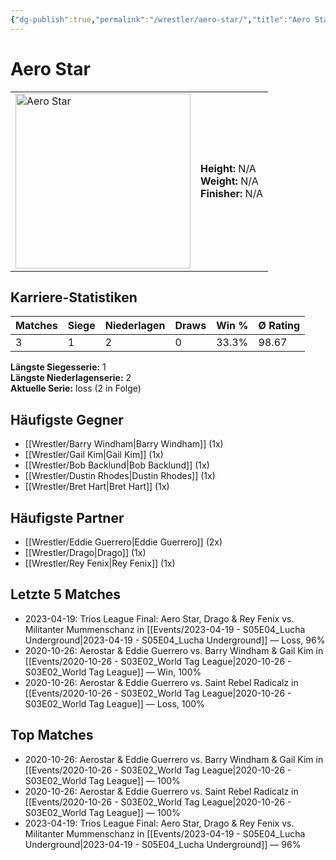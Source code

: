 ```yaml
---
{"dg-publish":true,"permalink":"/wrestler/aero-star/","title":"Aero Star","tags":["wrestler"],"noteIcon":""}
---
```



# Aero Star

<table>
        <tr>
        <td><img src="https://github.com/CptSpaulding1980/choke-slam-wrestling/releases/download/images/Aero_Star.png" width="280" alt="Aero Star"></td>
        <td>
        <b>Height:</b> N/A<br>
        <b>Weight:</b> N/A<br>
        <b>Finisher:</b> N/A<br>
        </td>
        </tr>
        </table>
        

## Karriere-Statistiken

| Matches | Siege | Niederlagen | Draws | Win % | Ø Rating |
|---------|-------|-------------|-------|-------|-----------|
| 3 | 1 | 2 | 0 | 33.3% | 98.67 |

**Längste Siegesserie:** 1<br>**Längste Niederlagenserie:** 2<br>**Aktuelle Serie:** loss (2 in Folge)


## Häufigste Gegner
- [[Wrestler/Barry Windham\|Barry Windham]] (1x)
- [[Wrestler/Gail Kim\|Gail Kim]] (1x)
- [[Wrestler/Bob Backlund\|Bob Backlund]] (1x)
- [[Wrestler/Dustin Rhodes\|Dustin Rhodes]] (1x)
- [[Wrestler/Bret Hart\|Bret Hart]] (1x)

## Häufigste Partner
- [[Wrestler/Eddie Guerrero\|Eddie Guerrero]] (2x)
- [[Wrestler/Drago\|Drago]] (1x)
- [[Wrestler/Rey Fenix\|Rey Fenix]] (1x)

## Letzte 5 Matches
- 2023-04-19: Trios League Final: Aero Star, Drago & Rey Fenix vs. Militanter Mummenschanz in [[Events/2023-04-19 - S05E04_Lucha Underground\|2023-04-19 - S05E04_Lucha Underground]] — Loss, 96%
- 2020-10-26: Aerostar & Eddie Guerrero vs. Barry Windham & Gail Kim in [[Events/2020-10-26 - S03E02_World Tag League\|2020-10-26 - S03E02_World Tag League]] — Win, 100%
- 2020-10-26: Aerostar & Eddie Guerrero vs. Saint Rebel Radicalz in [[Events/2020-10-26 - S03E02_World Tag League\|2020-10-26 - S03E02_World Tag League]] — Loss, 100%

## Top Matches
- 2020-10-26: Aerostar & Eddie Guerrero vs. Barry Windham & Gail Kim in [[Events/2020-10-26 - S03E02_World Tag League\|2020-10-26 - S03E02_World Tag League]] — 100%
- 2020-10-26: Aerostar & Eddie Guerrero vs. Saint Rebel Radicalz in [[Events/2020-10-26 - S03E02_World Tag League\|2020-10-26 - S03E02_World Tag League]] — 100%
- 2023-04-19: Trios League Final: Aero Star, Drago & Rey Fenix vs. Militanter Mummenschanz in [[Events/2023-04-19 - S05E04_Lucha Underground\|2023-04-19 - S05E04_Lucha Underground]] — 96%
